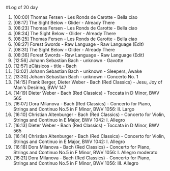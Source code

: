 #Log of 20 day

1. [00:00] Thomas Fersen - Les Ronds de Carotte - Bella ciao
1. [08:17] The Sight Below - Glider - Already There
1. [08:23] Thomas Fersen - Les Ronds de Carotte - Bella ciao
1. [08:24] The Sight Below - Glider - Already There
1. [08:25] Thomas Fersen - Les Ronds de Carotte - Bella ciao
1. [08:27] Forest Swords - Raw Language - Raw Language (Edit)
1. [08:31] The Sight Below - Glider - Already There
1. [08:36] Forest Swords - Raw Language - Raw Language (Edit)
1. [12:56] Johann Sebastian Bach - unknown - Gavotte
1. [12:57] zClásicos - title - Bach
1. [13:02] Johann Sebastian Bach - unknown - Sleepers, Awake
1. [13:30] Johann Sebastian Bach - unknown - Concerto No. 1
1. [14:15] Frank Berger, Dieter Weber - Bach (Red Classics) - Jesu, Joy of Man's Desiring, BWV 147
1. [14:19] Dieter Weber - Bach (Red Classics) - Toccata in D Minor, BWV 565
1. [16:07] Dora Milanova - Bach (Red Classics) - Concerto for Piano, Strings and Continuo No.5 in F Minor, BWV 1056: II. Largo
1. [16:10] Christian Altenburger - Bach (Red Classics) - Concerto for Violin, Strings and Continuo in E Major, BWV 1042: I. Allegro
1. [16:13] Dieter Weber - Bach (Red Classics) - Toccata in D Minor, BWV 565
1. [16:14] Christian Altenburger - Bach (Red Classics) - Concerto for Violin, Strings and Continuo in E Major, BWV 1042: I. Allegro
1. [16:18] Dora Milanova - Bach (Red Classics) - Concerto for Piano, Strings and Continuo No.5 in F Minor, BWV 1056: I. Allegro moderato
1. [16:21] Dora Milanova - Bach (Red Classics) - Concerto for Piano, Strings and Continuo No.5 in F Minor, BWV 1056: III. Allegro
